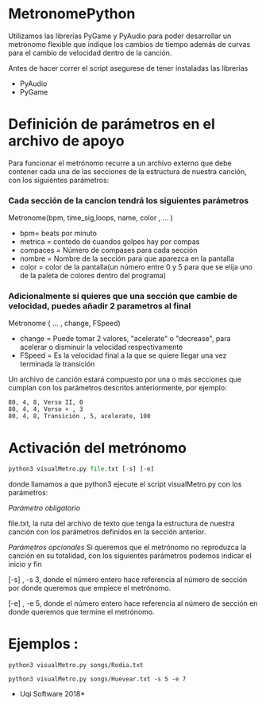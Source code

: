 # MetronomePython

Utilizamos las librerias PyGame y PyAudio para poder desarrollar un metronomo flexible que indique los cambios de tiempo además de curvas para el cambio de velocidad dentro de la canción. 

Antes de hacer correr el script asegurese de tener instaladas las librerias 

* PyAudio
* PyGame

# Definición de parámetros en el archivo de apoyo
Para funcionar el metrónomo recurre a un archivo externo que debe contener cada una de las secciones de la estructura de nuestra canción, con los siguientes parámetros: 

### Cada sección de la cancion tendrá los siguientes parámetros
Metronome(bpm, time_sig,loops, name, color , ... )
* bpm= beats por minuto
* metrica = contedo de cuandos golpes hay por compas 
* compaces = Número de compases para cada sección
* nombre = Nombre de la sección para que aparezca en la pantalla
* color = color de la pantalla(un número entre 0 y 5 para que se elija uno de la paleta de colores dentro del programa)

### Adicionalmente si quieres que una sección que cambie de velocidad, puedes añadir 2 parametros al final

Metronome ( ... , change, FSpeed) 

* change = Puede tomar 2 valores, "acelerate" o "decrease", para acelerar o disminuir la velocidad respectivamente
* FSpeed = Es la velocidad final a la que se quiere llegar una vez terminada la transición 

Un archivo de canción estará compuesto por una o más secciones que cumplan con los parámetros descritos anteriormente, por ejemplo:  
``` text
80, 4, 8, Verso II, 0
80, 4, 4, Verso + , 3
80, 4, 8, Transición , 5, acelerate, 100
```
# Activación del metrónomo 
``` python
python3 visualMetro.py file.txt [-s] [-e]
```
donde llamamos a que python3 ejecute el script visualMetro.py con los parámetros: 

*Parámetro obligatorio*

file.txt, la ruta del archivo de texto que tenga la estructura de nuestra canción con los parámetros definidos en la sección anterior.  

*Parámetros opcionales* Si queremos que el metrónomo no reproduzca la canción en su totalidad, con los siguientes parámetros podemos indicar el inicio y fin  

[-s] , -s 3, donde el número entero hace referencia al número de sección por donde queremos que empiece el metrónomo.

[-e] , -e 5, donde el número entero hace referencia al número de sección en donde queremos que termine el metrónomo.


# Ejemplos : 
``` shell
python3 visualMetro.py songs/Rodia.txt
```
``` shell
python3 visualMetro.py songs/Huevear.txt -s 5 -e 7
```

* Uqi Software 2018*
